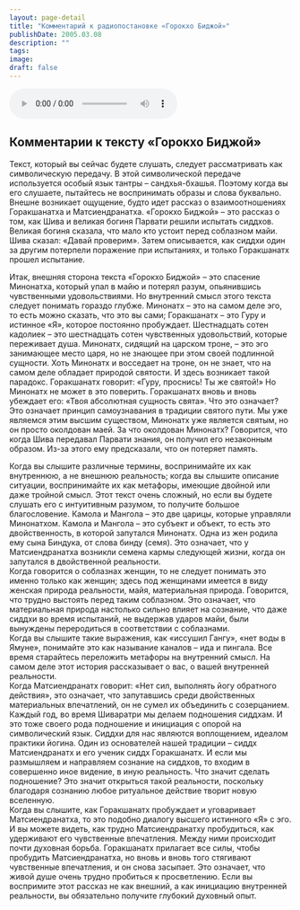 ```yaml
---
layout: page-detail
title: "Комментарий к радиопостановке «Горокхо Биджой»"
publishDate: 2005.03.08
description: ""
tags:
image:
draft: false
---
```


<audio title="2005.03.08 - Комментарий к радиопостановке «Горокхо Биджой».mp3" src="/upload/iblock/55f/55fe8ffc5818b87a53a5638277ee0f8e.mp3" controls=""></audio>

## 
## 
## **Комментарии к тексту «Горокхо Биджой»**
 Текст, который вы сейчас будете слушать, следует рассматривать как символическую передачу. В этой символической передаче используется особый язык тантры – сандхья-бхашья. Поэтому когда вы его слушаете, пытайтесь не воспринимать образы и слова буквально. Внешне возникает ощущение, будто идет рассказ о взаимоотношениях Горакшанатха и Матсиендранатха. «Горокхо Биджой» – это рассказ о том, как Шива и великая богиня Парвати решили испытать сиддхов. Великая богиня сказала, что мало кто устоит перед соблазном майи. Шива сказал: «Давай проверим». Затем описывается, как сиддхи один за другим потерпели поражение при испытаниях, и только Горакшанатх прошел испытание.   
  
 Итак, внешняя сторона текста «Горокхо Биджой» – это спасение Минонатха, который упал в майю и потерял разум, опьянившись чувственными удовольствиями. Но внутренний смысл этого текста следует понимать гораздо глубже. Минонатх – это на самом деле эго, то есть можно сказать, что это вы сами; Горакшанатх – это Гуру и истинное «Я», которое постоянно пробуждает. Шестнадцать сотен кадолиек – это шестнадцать сотен чувственных удовольствий, которые переживает душа. Минонатх, сидящий на царском троне, – это эго занимающее место царя, но не знающее при этом своей подлинной сущности. Хоть Минонатх и восседает на троне, он не знает, что на самом деле обладает природой святости. И здесь возникает такой парадокс. Горакшанатх говорит: «Гуру, проснись! Ты же святой!» Но Минонатх не может в это поверить. Горакшанатх вновь и вновь убеждает его: «Твоя абсолютная сущность свята». Что это означает? Это означает принцип самоузнавания в традиции святого пути. Мы уже являемся этим высшим существом, Минонатх уже является святым, но он просто околдован маей. За что околдован Минонатх? Говорится, что когда Шива передавал Парвати знания, он получил его незаконным образом. Из-за этого ему предсказали, что он потеряет память.   
  
 Когда вы слышите различные термины, воспринимайте их как внутреннюю, а не внешнюю реальность; когда вы слышите описание ситуации, воспринимайте их как метафоры, имеющие двойной или даже тройной смысл. Этот текст очень сложный, но если вы будете слушать его с интуитивным разумом, то получите большое благословение. Камола и Мангола – это две царицы, которые управляли Минонатхом. Камола и Мангола – это субъект и объект, то есть это двойственность, в которой запутался Минонатх. Одна из жен родила ему сына Биндука, от слова бинду (семя). Это означает, что у Матсиендранатха возникли семена кармы следующей жизни, когда он запутался в двойственной реальности.   
 Когда говорится о соблазнах женщин, то не следует понимать это именно только как женщин; здесь под женщинами имеется в виду женская природа реальности, майя, материальная природа. Говорится, что трудно выстоять перед таким соблазном. Это означает, что материальная природа настолько сильно влияет на сознание, что даже сиддхи во время испытаний, не выдержав ударов майи, были вынуждены переродиться в соответствии с соблазнами.   
 Когда вы слышите такие выражения, как «иссушил Гангу», «нет воды в Ямуне», понимайте это как называние каналов – ида и пингала. Все время старайтесь переложить метафоры на внутренний смысл. На самом деле этот история рассказывает о вас, о вашей внутренней реальности.   
 Когда Матсиендранатх говорит: «Нет сил, выполнять йогу обратного действия», это означает, что запутавшись среди двойственных материальных впечатлений, он не сумел их объединить с созерцанием.   
 Каждый год, во время Шиваратри мы делаем подношения сиддхам. И это тоже своего рода подношение и инициация с опорой на символический язык. Сиддхи для нас являются воплощением, идеалом практики йогина. Один из основателей нашей традиции – сиддх Матсиендранатх и его ученик сиддх Горакшанатх. И если мы размышляем и направляем сознание на сиддхов, то входим в совершенно иное видение, в иную реальность. Что значит сделать подношение? Это значит открыться такой реальности, поскольку благодаря сознанию любое ритуальное действие творит новую вселенную.   
 Когда вы слышите, как Горакшанатх пробуждает и уговаривает Матсиендранатха, то это подобно диалогу высшего истинного «Я» с эго. И вы можете видеть, как трудно Матсиендранатху пробудиться, как удерживают его чувственные впечатления. Между ними происходит почти духовная борьба. Горакшанатх прилагает все силы, чтобы пробудить Матсиендранатха, но вновь и вновь того стягивают чувственные впечатления, и он снова засыпает. Это означает, что живой душе очень трудно пробиться к просветлению. Если вы воспримите этот рассказ не как внешний, а как инициацию внутренней реальности, вы обязательно получите глубокий духовный опыт.

## 
##   
